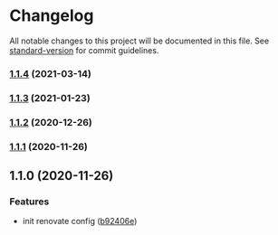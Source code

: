# Changelog

All notable changes to this project will be documented in this file. See [standard-version](https://github.com/conventional-changelog/standard-version) for commit guidelines.

### [1.1.4](https://github.com/emmanuelgautier/renovate-config/compare/v1.1.3...v1.1.4) (2021-03-14)

### [1.1.3](https://github.com/emmanuelgautier/renovate-config/compare/v1.1.2...v1.1.3) (2021-01-23)

### [1.1.2](https://github.com/emmanuelgautier/renovate-config/compare/v1.1.1...v1.1.2) (2020-12-26)

### [1.1.1](https://github.com/emmanuelgautier/renovate-config/compare/v1.1.0...v1.1.1) (2020-11-26)

## 1.1.0 (2020-11-26)


### Features

* init renovate config ([b92406e](https://github.com/emmanuelgautier/renovate-config/commit/b92406ea1528844540956db08447c63643d2ba07))
